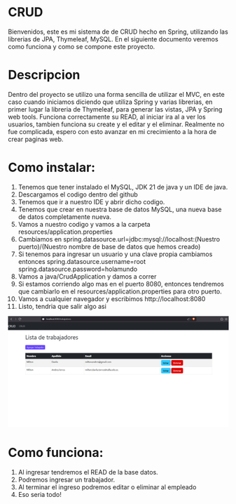 # CRUD
Bienvenidos, este es mi sistema de de CRUD hecho en Spring, utilizando las librerias de JPA, Thymeleaf, MySQL. En el siguiente documento veremos como funciona y como se compone este proyecto.

# Descripcion
Dentro del proyecto se utilizo una forma sencilla de utilizar el MVC, en este caso cuando iniciamos diciendo que utiliza Spring y varias librerias, en primer lugar la libreria de Thymeleaf, para generar las vistas, JPA y Spring web tools. Funciona correctamente su READ, al iniciar ira al a ver los usuarios, tambien funciona su create y el editar y el eliminar. Realmente no fue complicada, espero con esto avanzar en mi crecimiento a la hora de crear paginas web.

# Como instalar:
1. Tenemos que tener instalado el MySQL, JDK 21 de java y un IDE de java.
2. Descargamos el codigo dentro del github
3. Tenemos que ir a nuestro IDE y abrir dicho codigo.
4. Tenemos que crear en nuestra base de datos MySQL, una nueva base de datos completamente nueva.
5. Vamos a nuestro codigo y vamos a la carpeta resources/application.properties
6. Cambiamos en spring.datasource.url=jdbc:mysql://localhost:(Nuestro puerto)/(Nuestro nombre de base de datos que hemos creado)
7. Si tenemos para ingresar un usuario y una clave propia cambiamos entonces 
    spring.datasource.username=root
    spring.datasource.password=holamundo
8. Vamos a java/CrudApplication y damos a correr
9. Si estamos corriendo algo mas en el puerto 8080, entonces tendremos que cambiarlo en el resources/application.properties para otro puerto.
10. Vamos a cualquier navegador y escribimos http://localhost:8080
11. Listo, tendria que salir algo asi

![Sistema funcional](image.png)

# Como funciona:
1. Al ingresar tendremos el READ de la base datos.
2. Podremos ingresar un trabajador.
3. Al terminar el ingreso podremos editar o eliminar al empleado
4. Eso seria todo!

